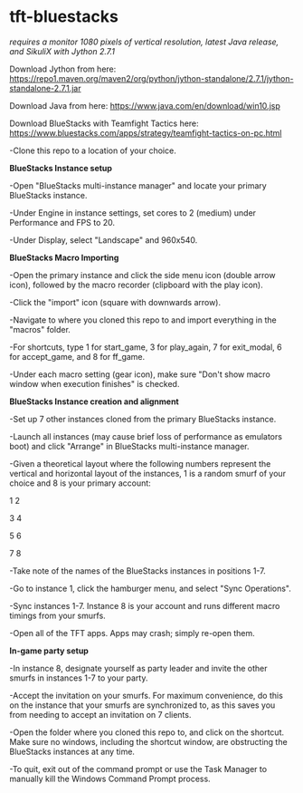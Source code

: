 # tft-bluestacks

*requires a monitor 1080 pixels of vertical resolution, latest Java release, and SikuliX with Jython 2.7.1*

Download Jython from here:
https://repo1.maven.org/maven2/org/python/jython-standalone/2.7.1/jython-standalone-2.7.1.jar

Download Java from here:
https://www.java.com/en/download/win10.jsp

Download BlueStacks with Teamfight Tactics here:
https://www.bluestacks.com/apps/strategy/teamfight-tactics-on-pc.html

-Clone this repo to a location of your choice.


<b>BlueStacks Instance setup</b>

-Open "BlueStacks multi-instance manager" and locate your primary BlueStacks instance.

-Under Engine in instance settings, set cores to 2 (medium) under Performance and FPS to 20.

-Under Display, select "Landscape" and 960x540.


<b>BlueStacks Macro Importing</b>

-Open the primary instance and click the side menu icon (double arrow icon), followed by the macro recorder (clipboard with the play icon).

-Click the "import" icon (square with downwards arrow).

-Navigate to where you cloned this repo to and import everything in the "macros" folder.

-For shortcuts, type 1 for start_game, 3 for play_again, 7 for exit_modal, 6 for accept_game, and 8 for ff_game.

-Under each macro setting (gear icon), make sure "Don't show macro window when execution finishes" is checked.


<b>BlueStacks Instance creation and alignment</b>

-Set up 7 other instances cloned from the primary BlueStacks instance.

-Launch all instances (may cause brief loss of performance as emulators boot) and click "Arrange" in BlueStacks multi-instance manager.

-Given a theoretical layout where the following numbers represent the vertical and horizontal layout of the instances, 1 is a random smurf of your choice and 8 is your primary account:

1 2

3 4

5 6

7 8


-Take note of the names of the BlueStacks instances in positions 1-7. 

-Go to instance 1, click the hamburger menu, and select "Sync Operations". 

-Sync instances 1-7. Instance 8 is your account and runs different macro timings from your smurfs.

-Open all of the TFT apps. Apps may crash; simply re-open them. 


<b>In-game party setup</b>

-In instance 8, designate yourself as party leader and invite the other smurfs in instances 1-7 to your party.

-Accept the invitation on your smurfs. For maximum convenience, do this on the instance that your smurfs are synchronized to, as this saves you from needing to accept an invitation on 7 clients. 

-Open the folder where you cloned this repo to, and click on the shortcut. Make sure no windows, including the shortcut window, are obstructing the BlueStacks instances at any time.


-To quit, exit out of the command prompt or use the Task Manager to manually kill the Windows Command Prompt process.

